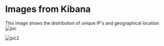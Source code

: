 # Images from Kibana 


This image shows the distribution of unique IP's and geographical location
![pic](https://github.com/dannylwe/projects/blob/master/final_year_project/kibana/kibana_2_fyp.PNG)




![pic2](https://github.com/dannylwe/projects/blob/master/final_year_project/kibana/kibana_fyp.PNG)
